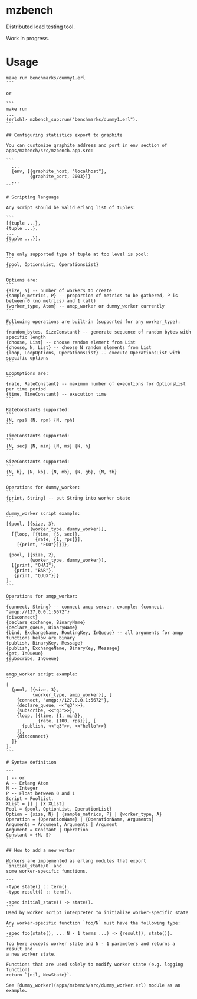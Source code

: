 
# mzbench

Distributed load testing tool.

Work in progress.

# Usage

````
make run benchmarks/dummy1.erl
```

or

```
make run
...
(erlsh)> mzbench_sup:run("benchmarks/dummy1.erl").
```

## Configuring statistics export to graphite

You can customize graphite address and port in env section of
apps/mzbench/src/mzbench.app.src:

```
  ...
  {env, [{graphite_host, "localhost"},
         {graphite_port, 2003}]}
  ...
```

# Scripting language

Any script should be valid erlang list of tuples:

```
[{tuple ...},
{tuple ...},
...
{tuple ...}].
```

The only supported type of tuple at top level is pool:
```
{pool, OptionsList, OperationsList}
```

Options are:
```
{size, N} -- number of workers to create
{sample_metrics, P} -- proportion of metrics to be gathered, P is between 0 (no metrics) and 1 (all)
{worker_type, Atom} -- amqp_worker or dummy_worker currently
```

Following operations are built-in (supported for any worker_type):
```
{random_bytes, SizeConstant} -- generate sequence of random bytes with specific length
{choose, List} -- choose random element from List
{choose, N, List} -- choose N random elements from List
{loop, LoopOptions, OperationsList} -- execute OperationsList with specific options
```

LoopOptions are:
```
{rate, RateConstant} -- maximum number of executions for OptionsList per time period
{time, TimeConstant} -- execution time
```

RateConstants supported:
```
{N, rps} {N, rpm} {N, rph}
```

TimeConstants supported:
```
{N, sec} {N, min} {N, ms} {N, h}
```

SizeConstants supported:
```
{N, b}, {N, kb}, {N, mb}, {N, gb}, {N, tb}
```

Operations for dummy_worker:
```
{print, String} -- put String into worker state
```

dummy_worker script example:
```
[{pool, [{size, 3},
         {worker_type, dummy_worker}],
  [{loop, [{time, {5, sec}},
           {rate, {1, rps}}],
    [{print, "FOO"}]}]},

 {pool, [{size, 2},
         {worker_type, dummy_worker}],
  [{print, "OHAI"},
   {print, "BAR"},
   {print, "QUUX"}]}
].
```

Operations for amqp_worker:
```
{connect, String} -- connect amqp server, example: {connect, "amqp://127.0.0.1:5672"}
{disconnect}
{declare_exchange, BinaryName}
{declare_queue, BinaryName}
{bind, ExchangeName, RoutingKey, InQueue} -- all arguments for amqp functions below are binary
{publish, BinaryKey, Message}
{publish, ExchangeName, BinaryKey, Message}
{get, InQueue}
{subscribe, InQueue}
```

amqp_worker script example:
```
[
  {pool, [{size, 3},
          {worker_type, amqp_worker}], [
    {connect, "amqp://127.0.0.1:5672"},
    {declare_queue, <<"q3">>},
    {subscribe, <<"q3">>},
    {loop, [{time, {1, min}},
            {rate, {100, rps}}], [
      {publish, <<"q3">>, <<"hello">>}
    ]},
    {disconnect}
  ]}
].
```

# Syntax definition

```
| -- or
A -- Erlang Atom
N -- Integer
P -- Float between 0 and 1
Script = PoolList.
XList = [] | [X XList]
Pool = {pool, OptionList, OperationList}
Option = {size, N} | {sample_metrics, P} | {worker_type, A}
Operation = {OperationName} | {OperationName, Arguments}
Arguments = Argument, Arguments | Argument
Argument = Constant | Operation
Constant = {N, S}
```

## How to add a new worker

Workers are implemented as erlang modules that export `initial_state/0` and
some worker-specific functions.

```
-type state() :: term().
-type result() :: term().

-spec initial_state() -> state().
```
Used by worker script interpreter to initialize worker-specific state

Any worker-specific function `foo/N` must have the following type:
```
-spec foo(state(), ... N - 1 terms ...) -> {result(), state()}.
```
foo here accepts worker state and N - 1 parameters and returns a result and
a new worker state.

Functions that are used solely to modify worker state (e.g. logging function)
return `{nil, NewState}`.

See [dummy_worker](apps/mzbench/src/dummy_worker.erl) module as an example.
